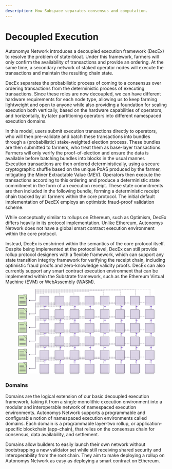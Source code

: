 ```yaml
---
description: How Subspace separates consensus and computation.
---
```


# Decoupled Execution

Autonomys Network introduces a decoupled execution framework (DecEx) to resolve the problem of state-bloat. Under this framework, farmers will only confirm the availability of transactions and provide an ordering. At the same time, a secondary network of staked operator nodes will execute the transactions and maintain the resulting chain state.

DecEx separates the probabilistic process of coming to a consensus over ordering transactions from the deterministic process of executing transactions. Since these roles are now decoupled, we can have different hardware requirements for each node type, allowing us to keep farming lightweight and open to anyone while also providing a foundation for scaling execution both vertically, based on the hardware capabilities of operators, and horizontally, by later partitioning operators into different namespaced execution domains.

In this model, users submit execution transactions directly to operators, who will then pre-validate and batch these transactions into bundles through a (probabilistic) stake-weighted election process. These bundles are then submitted to farmers, who treat them as base-layer transactions. Farmers will only verify the proof-of-election and ensure the data is available before batching bundles into blocks in the usual manner. Execution transactions are then ordered deterministically, using a secure cryptographic shuffle based on the unique PoAS produced by the farmer, mitigating the Miner Extractable Value (MEV). Operators then execute the transactions according to this ordering and produce a deterministic state commitment in the form of an execution receipt. These state commitments are then included in the following bundle, forming a deterministic receipt chain tracked by all farmers within the core protocol. The initial default implementation of DecEX employs an optimistic fraud-proof validation scheme.

While conceptually similar to rollups on Ethereum, such as Optimism, DecEx differs heavily in its protocol implementation. Unlike Ethereum, Autonomys Network does not have a global smart contract execution environment within the core protocol.

Instead, DecEx is enshrined within the semantics of the core protocol itself. Despite being implemented at the protocol level, DecEx can still provide rollup protocol designers with a flexible framework, which can support any state transition integrity framework for verifying the receipt chain, including optimistic fraud proofs and zero-knowledge validity proofs. DecEx can also currently support any smart contract execution environment that can be implemented within the Substrate framework, such as the Ethereum Virtual Machine (EVM) or WebAssembly (WASM).

<figure><picture><source srcset="../../.gitbook/assets/Domain_Chains-dark.svg" media="(prefers-color-scheme: dark)"><img src="../../.gitbook/assets/image (24).png" alt="" width="509"></picture><figcaption></figcaption></figure>

### Domains

Domains are the logical extension of our basic decoupled execution framework, taking it from a single monolithic execution environment into a modular and interoperable network of namespaced execution environments. Autonomys Network supports a programmable and configurable notion of namespaced execution environments called domains. Each domain is a programmable layer-two rollup, or application-specific blockchain (app-chain), that relies on the consensus chain for consensus, data availability, and settlement.

Domains allow builders to easily launch their own network without bootstrapping a new validator set while still receiving shared security and interoperability from the root chain. They aim to make deploying a rollup on Autonomys Network as easy as deploying a smart contract on Ethereum.
